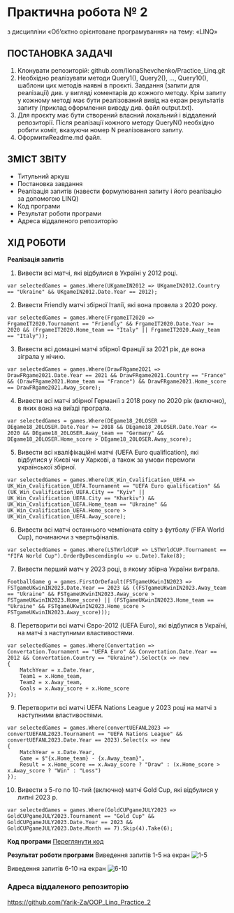# Практична робота № 2
з дисципліни «Об’єктно орієнтоване програмування» на тему: «LINQ»

## ПОСТАНОВКА ЗАДАЧІ

1.	Клонувати репозиторій: github.com/IlonaShevchenko/Practice_Linq.git 
2.	Необхідно реалізувати методи Query1(), Query2(), ..., Query10(), шаблони цих методів наявні в проєкті. Завдання (запити для реалізації) див. у вигляді коментарів до кожного методу. Крім запиту у кожному методі має бути реалізований вивід на екран результатів запиту (приклад оформлення виводу див. файл output.txt).
3.	Для проєкту має бути створений власний локальний і віддалений репозиторії. Після реалізації кожного методу QueryN() необхідно робити коміт, вказуючи номер N реалізованого запиту.
4.	ОформитиReadme.md файл. 

## ЗМІСТ ЗВІТУ
-	Титульний аркуш 
-	Постановка завдання 
-	Реалізація запитів (навести формулювання запиту і його реалізацію за допомогою LINQ) 
-	Код програми 
-	Результат роботи програми 
-	Адреса віддаленого репозиторію

## ХІД РОБОТИ
**Реалізація запитів**
1.	Вивести всі матчі, які відбулися в Україні у 2012 році.
```
var selectedGames = games.Where(UKgameIN2012 => UKgameIN2012.Country == "Ukraine" && UKgameIN2012.Date.Year == 2012);
```

2.	Вивести Friendly матчі збірної Італії, які вона провела з 2020 року.
```
var selectedGames = games.Where(FrgameIT2020 => FrgameIT2020.Tournament == "Friendly" && FrgameIT2020.Date.Year >= 2020 && (FrgameIT2020.Home_team == "Italy" || FrgameIT2020.Away_team == "Italy"));
```
3.	Вивести всі домашні матчі збірної Франції за 2021 рік, де вона зіграла у нічию.
```
var selectedGames = games.Where(DrawFRgame2021 => DrawFRgame2021.Date.Year == 2021 && DrawFRgame2021.Country == "France" && (DrawFRgame2021.Home_team == "France") && DrawFRgame2021.Home_score == DrawFRgame2021.Away_score);
```
4.	Вивести всі матчі збірної Германії з 2018 року по 2020 рік (включно), в яких вона на виїзді програла.
```
var selectedGames = games.Where(DEgame18_20LOSER => DEgame18_20LOSER.Date.Year >= 2018 && DEgame18_20LOSER.Date.Year <= 2020 && DEgame18_20LOSER.Away_team == "Germany" && DEgame18_20LOSER.Home_score > DEgame18_20LOSER.Away_score);
```
5.	Вивести всі кваліфікаційні матчі (UEFA Euro qualification), які відбулися у Києві чи у Харкові, а також за умови перемоги української збірної.
```
var selectedGames = games.Where(UK_Win_Cvalification_UEFA => UK_Win_Cvalification_UEFA.Tournament == "UEFA Euro qualification" && (UK_Win_Cvalification_UEFA.City == "Kyiv" || UK_Win_Cvalification_UEFA.City == "Kharkiv") && UK_Win_Cvalification_UEFA.Home_team == "Ukraine" && UK_Win_Cvalification_UEFA.Home_score > UK_Win_Cvalification_UEFA.Away_score);
```
6.	Вивести всі матчі останнього чемпіоната світу з футболу (FIFA World Cup), починаючи з чвертьфіналів.
```
var selectedGames = games.Where(LSTWrldCUP => LSTWrldCUP.Tournament == "FIFA World Cup").OrderByDescending(u => u.Date).Take(8);
```
7.	Вивести перший матч у 2023 році, в якому збірна України виграла.
```
FootballGame g = games.FirstOrDefault(FSTgameUKwinIN2023 => FSTgameUKwinIN2023.Date.Year == 2023 && ((FSTgameUKwinIN2023.Away_team == "Ukraine" && FSTgameUKwinIN2023.Away_score > FSTgameUKwinIN2023.Home_score) || (FSTgameUKwinIN2023.Home_team == "Ukraine" && FSTgameUKwinIN2023.Home_score > FSTgameUKwinIN2023.Away_score)));
```
8.	Перетворити всі матчі Євро-2012 (UEFA Euro), які відбулися в Україні, на матчі з наступними властивостями.
```
var selectedGames = games.Where(Convertation => Convertation.Tournament == "UEFA Euro" && Convertation.Date.Year == 2012 && Convertation.Country == "Ukraine").Select(x => new
{
    MatchYear = x.Date.Year,
    Team1 = x.Home_team,
    Team2 = x.Away_team,
    Goals = x.Away_score + x.Home_score
});
```
9.	Перетворити всі матчі UEFA Nations League у 2023 році на матчі з наступними властивостями.
```
var selectedGames = games.Where(convertUEFANL2023 => convertUEFANL2023.Tournament == "UEFA Nations League" && convertUEFANL2023.Date.Year == 2023).Select(x => new
{
    MatchYear = x.Date.Year,
    Game = $"{x.Home_team} - {x.Away_team}",
    Result = x.Home_score == x.Away_score ? "Draw" : (x.Home_score > x.Away_score ? "Win" : "Loss")
});
```
10.	Вивести з 5-го по 10-тий (включно) матчі Gold Cup, які відбулися у липні 2023 р.
```
var selectedGames = games.Where(GoldCUPgameJULY2023 => GoldCUPgameJULY2023.Tournament == "Gold Cup" && GoldCUPgameJULY2023.Date.Year == 2023 && GoldCUPgameJULY2023.Date.Month == 7).Skip(4).Take(6);
```

**Код програми**
[Переглянути код](src/Program.cs)

**Результат роботи програми**
Виведення запитів 1-5 на екран
![1-5](https://github.com/Yarik-Za/OOP_Linq_Practice_2/1-5.jpg)

Виведення запитів 6-10 на екран
![6-10](https://github.com/Yarik-Za/OOP_Linq_Practice_2/6-10.png)

### Адреса віддаленого репозиторію 
https://github.com/Yarik-Za/OOP_Linq_Practice_2
